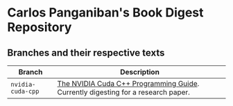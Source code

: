 # Carlos Panganiban's Book Digest Repository

## Branches and their respective texts
| Branch | Description |
| --- | --- |
| `nvidia-cuda-cpp` | [The NVIDIA Cuda C++ Programming Guide](https://docs.nvidia.com/cuda/cuda-c-programming-guide/). Currently digesting for a research paper. |